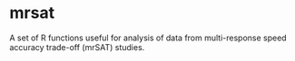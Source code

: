# mrsat
A set of R functions useful for analysis of data from  multi-response speed accuracy trade-off (mrSAT) studies.
